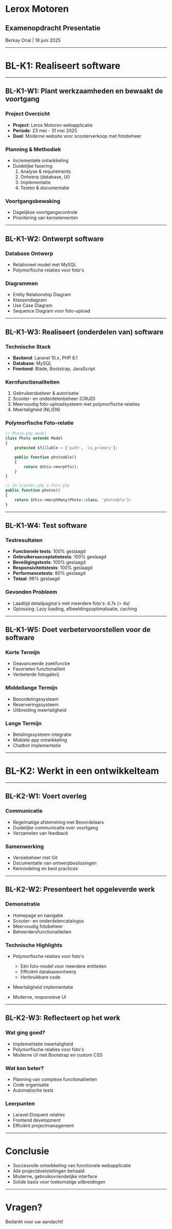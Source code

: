 # Lerox Motoren
## Examenopdracht Presentatie
Berkay Onal | 18 juni 2025

---

# BL-K1: Realiseert software

---

## BL-K1-W1: Plant werkzaamheden en bewaakt de voortgang

### Project Overzicht
- **Project**: Lerox Motoren webapplicatie
- **Periode**: 23 mei - 31 mei 2025
- **Doel**: Moderne website voor scooterverkoop met fotobeheer

### Planning & Methodiek
- Incrementele ontwikkeling
- Duidelijke fasering:
  1. Analyse & requirements
  2. Ontwerp (database, UI)
  3. Implementatie
  4. Testen & documentatie

### Voortgangsbewaking
- Dagelijkse voortgangscontrole
- Prioritering van kernelementen

---

## BL-K1-W2: Ontwerpt software

### Database Ontwerp
- Relationeel model met MySQL
- Polymorfische relaties voor foto's

### Diagrammen
- Entity Relationship Diagram
- Klassendiagram
- Use Case Diagram
- Sequence Diagram voor foto-upload

---

## BL-K1-W3: Realiseert (onderdelen van) software

### Technische Stack
- **Backend**: Laravel 10.x, PHP 8.1
- **Database**: MySQL
- **Frontend**: Blade, Bootstrap, JavaScript

### Kernfunctionaliteiten
1. Gebruikersbeheer & autorisatie
2. Scooter- en onderdelenbeheer (CRUD)
3. Meervoudig foto-uploadsysteem met polymorfische relaties
4. Meertaligheid (NL/EN)

### Polymorfische Foto-relatie

```php
// Photo.php model
class Photo extends Model
{
    protected $fillable = ['path', 'is_primary'];

    public function photoable()
    {
        return $this->morphTo();
    }
}

// In Scooter.php & Part.php
public function photos()
{
    return $this->morphMany(Photo::class, 'photoable');
}
```

---

## BL-K1-W4: Test software

### Testresultaten
- **Functionele tests**: 100% geslaagd
- **Gebruikersacceptatietests**: 100% geslaagd
- **Beveiligingstests**: 100% geslaagd
- **Responsiviteitstests**: 100% geslaagd
- **Performancetests**: 80% geslaagd
- **Totaal**: 98% geslaagd

### Gevonden Probleem
- Laadtijd detailpagina's met meerdere foto's: 4.7s (> 4s)
- Oplossing: Lazy loading, afbeeldingsoptimalisatie, caching

---

## BL-K1-W5: Doet verbetervoorstellen voor de software

### Korte Termijn
- Geavanceerde zoekfunctie
- Favorieten functionaliteit
- Verbeterde fotogalerij

### Middellange Termijn
- Beoordelingssysteem
- Reserveringssysteem
- Uitbreiding meertaligheid

### Lange Termijn
- Betalingssysteem integratie
- Mobiele app ontwikkeling
- Chatbot implementatie

---

# BL-K2: Werkt in een ontwikkelteam

---

## BL-K2-W1: Voert overleg

### Communicatie
- Regelmatige afstemming met Beoordelaars
- Duidelijke communicatie over voortgang
- Verzamelen van feedback

### Samenwerking
- Versiebeheer met Git
- Documentatie van ontwerpbeslissingen
- Kennisdeling en best practices

---

## BL-K2-W2: Presenteert het opgeleverde werk

### Demonstratie
- Homepage en navigatie
- Scooter- en onderdelencatalogus
- Meervoudig fotobeheer
- Beheerdersfunctionaliteiten

### Technische Highlights
- Polymorfische relaties voor foto's
  - Eén foto-model voor meerdere entiteiten
  - Efficiënt databaseontwerp
  - Herbruikbare code

- Meertaligheid implementatie
- Moderne, responsieve UI

---

## BL-K2-W3: Reflecteert op het werk

### Wat ging goed?
- Implementatie meertaligheid
- Polymorfische relaties voor foto's
- Moderne UI met Bootstrap en custom CSS

### Wat kon beter?
- Planning van complexe functionaliteiten
- Code organisatie
- Automatische tests

### Leerpunten
- Laravel Eloquent relaties
- Frontend development
- Efficiënt projectmanagement

---

# Conclusie

- Succesvolle ontwikkeling van functionele webapplicatie
- Alle projectdoelstellingen behaald
- Moderne, gebruiksvriendelijke interface
- Solide basis voor toekomstige uitbreidingen

---

# Vragen?

Bedankt voor uw aandacht!
